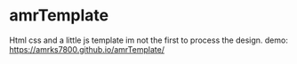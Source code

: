 # amrTemplate
Html css and a little js template
im not the first to process the design.
demo: https://amrks7800.github.io/amrTemplate/
